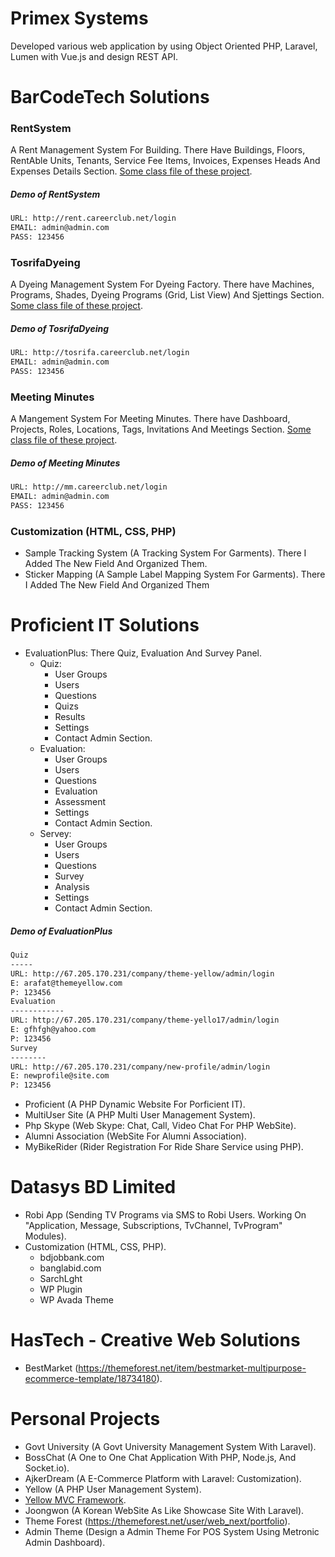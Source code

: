 # Primex Systems
Developed various web application by using Object Oriented PHP, Laravel, Lumen with Vue.js and design REST API.


# BarCodeTech Solutions

### RentSystem
A Rent Management System For Building. There Have Buildings, Floors, RentAble Units, Tenants, Service Fee Items, Invoices, Expenses Heads And Expenses Details Section. [Some class file of these project](https://github.com/iarafat/codes/tree/master/rent-system).
 ##### Demo of RentSystem
```bash
URL: http://rent.careerclub.net/login
EMAIL: admin@admin.com
PASS: 123456 
```

### TosrifaDyeing
A Dyeing Management System For Dyeing Factory. There have Machines, Programs, Shades, Dyeing Programs (Grid, List View) And Sjettings Section. [Some class file of these project](https://github.com/iarafat/codes/tree/master/tosrifa-dyeing).
 ##### Demo of TosrifaDyeing
```bash
URL: http://tosrifa.careerclub.net/login
EMAIL: admin@admin.com
PASS: 123456
```

### Meeting Minutes
A Mangement System For Meeting Minutes. There have Dashboard, Projects, Roles, Locations, Tags, Invitations And Meetings Section. [Some class file of these project](https://github.com/iarafat/codes/tree/master/meeting-minutes).
 ##### Demo of Meeting Minutes
```bash
URL: http://mm.careerclub.net/login
EMAIL: admin@admin.com
PASS: 123456
```

### Customization (HTML, CSS, PHP)
* Sample Tracking System (A Tracking System For Garments). There I Added The New Field And Organized Them.
* Sticker Mapping (A Sample Label Mapping System For Garments). There I Added The New Field And Organized Them

# Proficient IT Solutions

* EvaluationPlus: There Quiz, Evaluation And Survey Panel.
  * Quiz: 
    - User Groups
    - Users
    - Questions
    - Quizs
    - Results
    - Settings
    - Contact Admin Section.
  * Evaluation: 
    - User Groups
    - Users
    - Questions
    - Evaluation
    - Assessment
    - Settings
    - Contact Admin Section.
  * Servey:
    - User Groups
    - Users
    - Questions
    - Survey
    - Analysis
    - Settings
    - Contact Admin Section.
 ##### Demo of EvaluationPlus
 ```bash
Quiz
-----
URL: http://67.205.170.231/company/theme-yellow/admin/login
E: arafat@themeyellow.com
P: 123456
 Evaluation
------------
URL: http://67.205.170.231/company/theme-yello17/admin/login
E: gfhfgh@yahoo.com
P: 123456
 Survey
--------
URL: http://67.205.170.231/company/new-profile/admin/login
E: newprofile@site.com 
P: 123456
```
  
* Proficient (A PHP Dynamic Website For Porficient IT).
* MultiUser Site (A PHP Multi User Management System).
* Php Skype (Web Skype: Chat, Call, Video Chat For PHP WebSite).
* Alumni Association (WebSite For Alumni Association).
* MyBikeRider (Rider Registration For Ride Share Service using PHP).

# Datasys BD Limited

* Robi App (Sending TV Programs via SMS to Robi Users. Working On "Application, Message, Subscriptions, TvChannel, TvProgram" Modules).
* Customization (HTML, CSS, PHP).
  - bdjobbank.com
  - banglabid.com
  - SarchLght
  - WP Plugin
  - WP Avada Theme

# HasTech - Creative Web Solutions

* BestMarket (https://themeforest.net/item/bestmarket-multipurpose-ecommerce-template/18734180).

# Personal Projects

* Govt University (A Govt University Management System With Laravel).
* BossChat (A One to One Chat Application With PHP, Node.js, And Socket.io).
* AjkerDream (A E-Commerce Platform with Laravel: Customization).
* Yellow (A PHP User Management System).
* [Yellow MVC Framework](https://github.com/iarafat/yellow-mvc-framework).
* Joongwon (A Korean WebSite As Like Showcase Site With Laravel).
* Theme Forest (https://themeforest.net/user/web_next/portfolio).
* Admin Theme (Design a Admin Theme For POS System Using Metronic Admin Dashboard).
 
 

